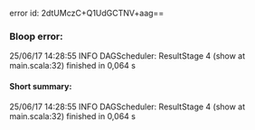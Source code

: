 error id: 2dtUMczC+Q1UdGCTNV+aag==
### Bloop error:

25/06/17 14:28:55 INFO DAGScheduler: ResultStage 4 (show at main.scala:32) finished in 0,064 s
#### Short summary: 

25/06/17 14:28:55 INFO DAGScheduler: ResultStage 4 (show at main.scala:32) finished in 0,064 s